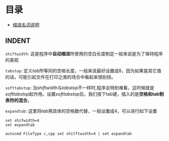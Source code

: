 # 目录

- [缩进名词说明](#indent)

## INDENT

  `shiftwidth`: 这是程序中**自动缩进**所使用的空白长度制定一般来说是为了保持程序的美观

  `tabstop`: 定义*tab*所等同的空格长度，一般来说最好设置成8，因为如果是其它值的话，可能引起文件在打印之类的场合中看起来很别扭。 

  `softtabstop`: 当*shiftwidth*与*tabstop*不一样时,程序会特别难看，这时候就是*softtabstop*起作用。设置*softtabstop*后，我们按下tab键，插入的是**空格和tab制表符的混合**。

  `expandtab`: 这里将*tab*用具体的空格数代替，一般设置成4，可以进行如下设置
  ```
  set shifwidth=4
  set expandtab

  autocmd FileType c,cpp set shitftwidth=4 | set expandtab
  ```
